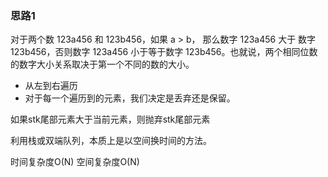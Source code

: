 ### 思路1 

对于两个数 123a456 和 123b456，如果 a > b， 那么数字 123a456 大于 数字 123b456，否则数字 123a456 小于等于数字 123b456。也就说，两个相同位数的数字大小关系取决于第一个不同的数的大小。


- 从左到右遍历
- 对于每一个遍历到的元素，我们决定是丢弃还是保留。

如果stk尾部元素大于当前元素，则抛弃stk尾部元素


利用栈或双端队列，本质上是以空间换时间的方法。

时间复杂度O(N)
空间复杂度O(N)

